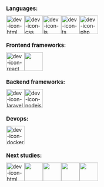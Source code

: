 <h1 style="font-size: 15px;">Languages:</h1>
<div style = "display: flex">
  <img align = "center" alt = "dev-icon-html" height = "50" width = "50" src = "https://cdn.jsdelivr.net/gh/devicons/devicon/icons/html5/html5-original.svg" >
  <img align = "center" alt = "dev-icon-css" height = "50" width = "50" src="https://cdn.jsdelivr.net/gh/devicons/devicon/icons/css3/css3-original.svg" />    
  <img align = "center" alt = "dev-icon-js" height = "50" width = "50" src = "https://cdn.jsdelivr.net/gh/devicons/devicon/icons/javascript/javascript-original.svg" >
  <img align = "center" alt = "dev-icon-ts" height = "50" width = "50" src = "https://cdn.jsdelivr.net/gh/devicons/devicon/icons/typescript/typescript-original.svg" >
  <img align = "center" alt = "dev-icon-php" height = "50" width = "50" src = "https://cdn.jsdelivr.net/gh/devicons/devicon/icons/php/php-original.svg">
</div>
<h1 style="font-size: 15px;">Frontend frameworks:</h1>
<div style = "display: flex">
  <img align = "center" alt = "dev-icon-react" height = "50" width = "50" src = "https://cdn.jsdelivr.net/gh/devicons/devicon/icons/react/react-original.svg" >
  <img align = "center" height = "50" width = "50" src="https://cdn.jsdelivr.net/gh/devicons/devicon/icons/vuejs/vuejs-original-wordmark.svg" />
</div>
<h1 style="font-size: 15px;">Backend frameworks:</h1>
<div style = "display: flex">
  <img align = "center" alt = "dev-icon-laravel" height = "50" width ="50" src="https://cdn.jsdelivr.net/gh/devicons/devicon/icons/laravel/laravel-plain-wordmark.svg">
  <img align = "center" alt = "dev-icon-nodejs" height = "50" width = "50" src = "https://cdn.jsdelivr.net/gh/devicons/devicon/icons/nodejs/nodejs-plain-wordmark.svg"> 
</div>
<h1 style="font-size: 15px;">Devops:</h1>
<div style = "display: flex">
  <img align = "center" alt = "dev-icon-docker" height = "50" width = "50" src="https://cdn.jsdelivr.net/gh/devicons/devicon/icons/docker/docker-original-wordmark.svg"/>
</div>   
<h1 style="font-size: 15px;">Next studies:</h1>
<div style = "display: flex">
  <img align = "center" alt = "dev-icon-html" height = "50" width = "50" src="https://cdn.jsdelivr.net/gh/devicons/devicon/icons/nextjs/nextjs-original.svg" />
  <img align = "center" height = "50" width = "50" src="https://cdn.jsdelivr.net/gh/devicons/devicon/icons/nestjs/nestjs-plain.svg" />
  <img align = "center" height = "50" width = "50" src="https://cdn.jsdelivr.net/gh/devicons/devicon/icons/amazonwebservices/amazonwebservices-plain-wordmark.svg" />
  <img align = "center" height = "50" width = "50" src="https://cdn.jsdelivr.net/gh/devicons/devicon/icons/firebase/firebase-plain-wordmark.svg" />      
  <img align = "center" height = "50" width = "50" src="https://cdn.jsdelivr.net/gh/devicons/devicon/icons/python/python-original-wordmark.svg" />      
</div>



